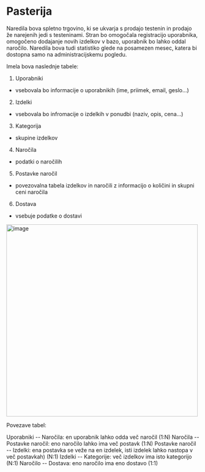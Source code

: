 # Pasterija

Naredila bova spletno trgovino, ki se ukvarja s prodajo testenin in prodajo že narejenih jedi s testeninami. Stran bo omogočala registracijo uporabnika, omogočeno dodajanje novih izdelkov v bazo, uporabnik bo lahko oddal naročilo. Naredila bova tudi statistiko glede na posamezen mesec, katera bi dostopna samo na administracijskemu pogledu.

Imela bova naslednje tabele:

1. Uporabniki
 - vsebovala bo informacije o uporabnikih (ime, priimek, email, geslo...)

2. Izdelki
 - vsebovala bo infromacije o izdelkih v ponudbi (naziv, opis, cena...)

3. Kategorija
 - skupine izdelkov

4. Naročila
 - podatki o naročilih

5. Postavke naročil
 - povezovalna tabela izdelkov in naročili z informacijo o količini in skupni ceni naročila

6. Dostava
 - vsebuje podatke o dostavi

<img width="500" height="500" alt="image" src="https://github.com/user-attachments/assets/ca7513e9-b1d4-40ab-839f-33c6be6e24a8" />

Povezave tabel:

Uporabniki -- Naročila: en uporabnik lahko odda več naročil (1:N)
Naročila -- Postavke naročil: eno naročilo lahko ima več postavk (1:N)
Postavke naročil -- Izdelki: ena postavka se veže na en izdelek, isti izdelek lahko nastopa v več postavkah) (N:1)
Izdelki -- Kategorije: več izdelkov ima isto kategorijo (N:1)
Naročilo -- Dostava: eno naročilo ima eno dostavo (1:1)
